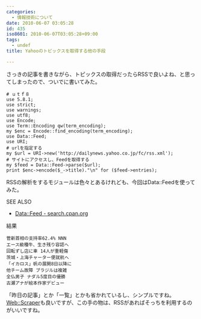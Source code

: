 ```yaml
---
categories:
  - 情報技術について
date: 2010-06-07 03:05:28
id: 435
iso8601: 2010-06-07T03:05:28+09:00
tags:
  - undef
title: Yahooのトピックスを取得する他の手段

---
```


<p>さっきの記事を書きながら、トピックスの取得だったらRSSで良いよね、と思ってしまったので、ついでに書いてみた。</p>

<pre><code># ｕｔｆ８
use 5.8.1;
use strict;
use warnings;
use utf8;
use Encode;
use Term::Encoding qw(term_encoding);
my &#36;enc = Encode::find_encoding(term_encoding);
use Data::Feed;
use URI;
# urlを指定する
my &#36;url = URI-&gt;new(&#39;http://dailynews.yahoo.co.jp/fc/rss.xml&#39;);
# サイトにアクセスし、Feedを取得する
my &#36;feed = Data::Feed-&gt;parse(&#36;url);
print &#36;enc-&gt;encode(&#36;_-&gt;title).&quot;\n&quot; for (&#36;feed-&gt;entries);
</code></pre>

<p>RSSの解析をするモジュールは色々とあるけれども、今回はData::Feedを使ってみた。</p>

<div>
<p>SEE ALSO</p>
<ul>
<li><a href="http://search.cpan.org/dist/Data-Feed/lib/Data/Feed.pm" target="_blank">Data::Feed - search.cpan.org</a></li>
</ul>
</div>

<p>
結果</p>

<pre><code>菅新首相の支持率62.4% NNN
エース級種牛、生き残り容認へ
回転ずし店に車 14人が重軽傷
茨城・上海チャーター便就航へ
「イカロス」帆の展開8日以降に
他チーム故障 ブラジルは複雑
全仏男子 ナダル5度目の優勝
古瀬アナが絵本作家デビュー
</code></pre>

<p>「昨日の記事」とか「一覧」とかも省かれているし、シンプルですね。
<a href="http://search.cpan.org/dist/Web-Scraper/lib/Web/Scraper.pm" target="_blank">Web::Scraper</a>も良いですが、この手の物は、RSSがあればそっちを利用するのがいいですね。</p>
    	